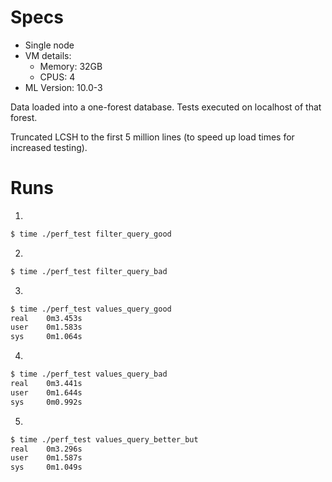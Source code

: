 # Specs

- Single node
- VM details: 
    - Memory: 32GB
    - CPUS: 4
- ML Version: 10.0-3

Data loaded into a one-forest database.  Tests executed on localhost of that
forest.

Truncated LCSH to the first 5 million lines (to speed up load times for increased testing).

# Runs


1)
~~~bash
$ time ./perf_test filter_query_good

~~~


2)
~~~bash
$ time ./perf_test filter_query_bad

~~~


3)
~~~bash
$ time ./perf_test values_query_good
real    0m3.453s
user    0m1.583s
sys     0m1.064s
~~~


4)
~~~bash
$ time ./perf_test values_query_bad
real    0m3.441s
user    0m1.644s
sys     0m0.992s
~~~


5)
~~~bash
$ time ./perf_test values_query_better_but
real    0m3.296s
user    0m1.587s
sys     0m1.049s
~~~
